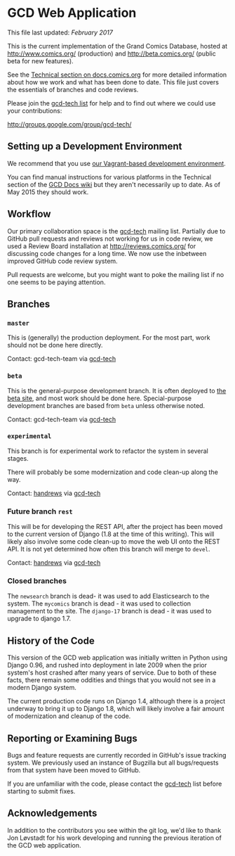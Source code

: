 # GCD Web Application

This file last updated: *February 2017*

This is the current implementation of the Grand Comics Database, hosted at
http://www.comics.org/ (production) and http://beta.comics.org/ (public beta
for new features).

See the [Technical section on docs.comics.org](http://docs.comics.org/wiki/Main_Page#Technical_Details)
for more detailed information about how we work and what has been done to date.
This file just covers the essentials of branches and code reviews.

Please join the [gcd-tech list](http://groups.google.com/group/gcd-tech/) for
help and to find out where we could use your contributions:

http://groups.google.com/group/gcd-tech/

## Setting up a Development Environment

We recommend that you use [our Vagrant-based development environment](https://github.com/GrandComicsDatabase/gcd-django-vagrant-install).

You can find manual instructions for various platforms in the Technical section
of the [GCD Docs wiki](http://docs.comics.org/wiki/Main_Page) but they aren't
necessarily up to date.  As of May 2015 they should work.

## Workflow

Our primary collaboration space is the
[gcd-tech](http://groups.google.com/group/gcd-tech/) mailing list.
Partially due to GitHub pull requests and reviews not working for us in code 
review, we used a Review Board installation at http://reviews.comics.org/ for
discussing code changes for a long time. We now use the inbetween improved 
GitHub code review system.

Pull requests are welcome, but you might want to poke the mailing list if
no one seems to be paying attention.

## Branches

### `master`

This is (generally) the production deployment.  For the most part, work
should not be done here directly.

Contact: gcd-tech-team
via [gcd-tech](http://groups.google.com/group/gcd-tech/)

### `beta`

This is the general-purpose development branch.  It is often deployed to
[the beta site](http://beta.comics.org/), and most work should be done here.
Special-purpose development branches are based from `beta` unless otherwise
noted.

Contact: gcd-tech-team
via [gcd-tech](http://groups.google.com/group/gcd-tech/)

### `experimental`

This branch is for experimental work to refactor the system in
several stages.  

There will probably be some modernization and code clean-up along the way.

Contact: [handrews](https://github.com/handrews)
via [gcd-tech](http://groups.google.com/group/gcd-tech/)

### Future branch `rest`

This will be for developing the REST API, after the project has been moved
to the current version of Django (1.8 at the time of this writing).
This will likely also involve some code clean-up to move the web UI onto
the REST API.  It is not yet determined how often this branch will merge
to `devel`.

Contact: [handrews](https://github.com/handrews)
via [gcd-tech](http://groups.google.com/group/gcd-tech/)

### Closed branches
The `newsearch` branch is dead- it was used to add Elasticsearch to the system.
The `mycomics` branch is dead - it was used to collection management to the site.
The `django-17` branch is dead - it was used to upgrade to django 1.7.

## History of the Code

This version of the GCD web application was initially written in Python using
Django 0.96, and rushed into deployment in late 2009 when the prior system's
host crashed after many years of service.  Due to both of these facts, there
remain some oddities and things that you would not see in a modern Django system.

The current production code runs on Django 1.4, although there is a project
underway to bring it up to Django 1.8, which will likely involve a fair amount
of modernization and cleanup of the code.

## Reporting or Examining Bugs

Bugs and feature requests are currently recorded in GitHub's issue tracking system. We previously
used an instance of Bugzilla but all bugs/requests from that system have been moved to GitHub. 

If you are unfamiliar with the code, please contact the
[gcd-tech](http://groups.google.com/group/gcd-tech/) list before starting
to submit fixes.


## Acknowledgements

In addition to the contributors you see within the git log, we'd like to
thank Jon Løvstadt for his work developing and running the previous iteration
of the GCD web application.
